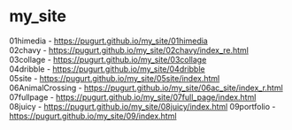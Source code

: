# my_site
01himedia - https://pugurt.github.io/my_site/01himedia <br>
02chavy - https://pugurt.github.io/my_site/02chavy/index_re.html <br>
03collage - https://pugurt.github.io/my_site/03collage <br>
04dribble - https://pugurt.github.io/my_site/04dribble <br>
05site - https://pugurt.github.io/my_site/05site/index.html<br>
06AnimalCrossing - https://pugurt.github.io/my_site/06ac_site/index_r.html<br>
07fullpage - https://pugurt.github.io/my_site/07full_page/index.html<br>
08juicy - https://pugurt.github.io/my_site/08juicy/index.html
09portfolio - https://pugurt.github.io/my_site/09/index.html


